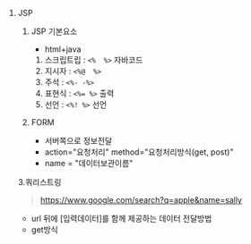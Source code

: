 1. JSP
   1. JSP 기본요소
      - html+java
      1) 스크립트립 : `<%  %>` 자바코드
      2) 지시자 : `<%@  %>`
      3) 주석 : `<%- -%>`
      4) 표현식 : `<%= %>` 출력
      5) 선언 : `<%! %>` 선언
     
   2. FORM
      - 서버쪽으로 정보전달
      - action="요청처리" method="요청처리방식(get, post)"
      - name = "데이터보관이름"

   3.쿼리스트링
      > https://www.google.com/search?q=apple&name=sally
      - url 뒤에 [입력데이터]를 함께 제공하는 데이터 전달방법
      - get방식
